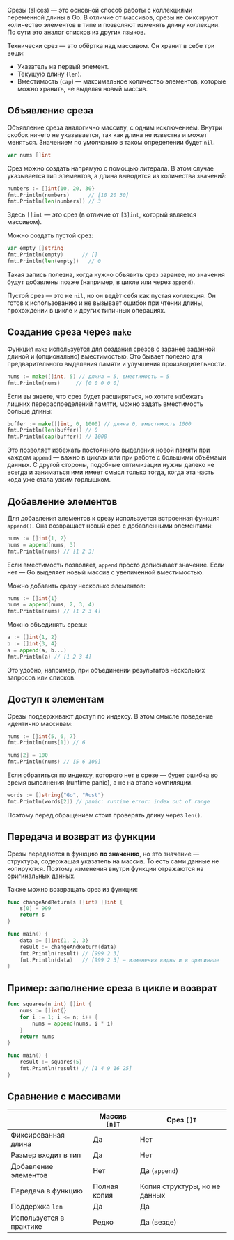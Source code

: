 Срезы (slices) — это основной способ работы с коллекциями переменной длины в Go. В отличие от массивов, срезы не фиксируют количество элементов в типе и позволяют изменять длину коллекции. По сути это аналог списков из других языков.

Технически срез — это обёртка над массивом. Он хранит в себе три вещи:

- Указатель на первый элемент.
- Текущую длину (`len`).
- Вместимость (`cap`) — максимальное количество элементов, которые можно хранить, не выделяя новый массив.

## Объявление среза

Объявление среза аналогично массиву, с одним исключением. Внутри скобок ничего не указывается, так как длина не известна и может меняться. Значением по умолчанию в таком определении будет `nil`.

```go
var nums []int
```

Срез можно создать напрямую с помощью литерала. В этом случае указывается тип элементов, а длина выводится из количества значений:

```go
numbers := []int{10, 20, 30}
fmt.Println(numbers)	  // [10 20 30]
fmt.Println(len(numbers)) // 3
```

Здесь `[]int` — это срез (в отличие от `[3]int`, который является массивом).

Можно создать пустой срез:

```go
var empty []string
fmt.Println(empty)		// []
fmt.Println(len(empty))   // 0
```

Такая запись полезна, когда нужно объявить срез заранее, но значения будут добавлены позже (например, в цикле или через `append`).

Пустой срез — это не `nil`, но он ведёт себя как пустая коллекция. Он готов к использованию и не вызывает ошибок при чтении длины, прохождении в цикле и других типичных операциях.

## Создание среза через `make`

Функция `make` используется для создания срезов с заранее заданной длиной и (опционально) вместимостью. Это бывает полезно для предварительного выделения памяти и улучшения производительности.

```go
nums := make([]int, 5) // длина = 5, вместимость = 5
fmt.Println(nums)	  // [0 0 0 0 0]
```

Если вы знаете, что срез будет расширяться, но хотите избежать лишних перераспределений памяти, можно задать вместимость больше длины:

```go
buffer := make([]int, 0, 1000) // длина 0, вместимость 1000
fmt.Println(len(buffer)) // 0
fmt.Println(cap(buffer)) // 1000
```

Это позволяет избежать постоянного выделения новой памяти при каждом `append` — важно в циклах или при работе с большими объёмами данных. С другой стороны, подобные оптимизации нужны далеко не всегда и заниматься ими имеет смысл только тогда, когда эта часть кода уже стала узким горлышком.

## Добавление элементов

Для добавления элементов к срезу используется встроенная функция `append()`. Она возвращает новый срез с добавленными элементами:

```go
nums := []int{1, 2}
nums = append(nums, 3)
fmt.Println(nums) // [1 2 3]
```

Если вместимость позволяет, `append` просто дописывает значение. Если нет — Go выделяет новый массив с увеличенной вместимостью.

Можно добавить сразу несколько элементов:

```go
nums := []int{1}
nums = append(nums, 2, 3, 4)
fmt.Println(nums) // [1 2 3 4]
```

Можно объединять срезы:

```go
a := []int{1, 2}
b := []int{3, 4}
a = append(a, b...)
fmt.Println(a) // [1 2 3 4]
```

Это удобно, например, при объединении результатов нескольких запросов или списков.

## Доступ к элементам

Срезы поддерживают доступ по индексу. В этом смысле поведение идентично массивам:

```go
nums := []int{5, 6, 7}
fmt.Println(nums[1]) // 6

nums[2] = 100
fmt.Println(nums) // [5 6 100]
```

Если обратиться по индексу, которого нет в срезе — будет ошибка во время выполнения (runtime panic), а не на этапе компиляции.

```go
words := []string{"Go", "Rust"}
fmt.Println(words[2]) // panic: runtime error: index out of range
```

Поэтому перед обращением стоит проверять длину через `len()`.

## Передача и возврат из функции

Срезы передаются в функцию **по значению**, но это значение — структура, содержащая указатель на массив. То есть сами данные не копируются. Поэтому изменения внутри функции отражаются на оригинальных данных.

Также можно возвращать срез из функции:

```go
func changeAndReturn(s []int) []int {
	s[0] = 999
	return s
}

func main() {
	data := []int{1, 2, 3}
	result := changeAndReturn(data)
	fmt.Println(result) // [999 2 3]
	fmt.Println(data)   // [999 2 3] — изменения видны и в оригинале
}
```

## Пример: заполнение среза в цикле и возврат

```go
func squares(n int) []int {
	nums := []int{}
	for i := 1; i <= n; i++ {
		nums = append(nums, i * i)
	}
	return nums
}

func main() {
	result := squares(5)
	fmt.Println(result) // [1 4 9 16 25]
}
```

## Сравнение с массивами


|					  | Массив `[n]T`		   | Срез `[]T`					 |
|----------------------|--------------------------|--------------------------------|
| Фиксированная длина  | Да					   | Нет							|
| Размер входит в тип  | Да					   | Нет							|
| Добавление элементов | Нет					  | Да (`append`)				  |
| Передача в функцию   | Полная копия			 | Копия структуры, но не данных  |
| Поддержка `len`	  | Да					   | Да							 |
| Используется в практике | Редко				 | Да (везде)					 |

